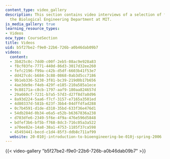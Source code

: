 ```yaml
---
content_type: video_gallery
description: This section contains video interviews of a selection of faculty from
  the Biological Engineering Department at MIT.
is_media_gallery: true
learning_resource_types:
- Videos
ocw_type: CourseSection
title: Videos
uid: b5f27be2-f9e0-22b6-726b-a0b46dab09b7
videos:
  content:
  - 3b825c0c-7dd0-c00f-2eb5-08ac9e928a83
  - f8cf03fe-7771-440d-86d3-3017d32ee260
  - fefc2196-f99a-c42b-d5df-6603b41f53e7
  - dd427cdc-b684-3c88-0868-0ab3d5cc7186
  - 9b1eb336-5238-3f81-bc39-219d0b17b656
  - 4ae3de9e-f4eb-429f-e185-210a585a1ece
  - 9c88171a-c8cb-1797-aaf9-180aa824657d
  - 29a660cf-7231-b7a5-57d3-d27f8d7a8d96
  - 8a93d224-5aa6-f7cf-3157-e7165a3501ed
  - 4d80337d-581b-623f-3bb4-04dffdfad288
  - 0c7b4591-d1de-d310-35bd-633f36e476d1
  - 54db284d-0b34-e6a5-e52b-b6367836a238
  - d703dfe6-2349-5f6e-4f9a-476e596d5848
  - bdfef3b6-bf5b-f768-8dc3-716c05a3a522
  - a70ee82e-14a8-38a1-4753-1185f37ca598
  - 45493441-becd-c1d4-85f3-ddb8c711af99
  website: 20-010j-introduction-to-bioengineering-be-010j-spring-2006
---
```



{{< video-gallery "b5f27be2-f9e0-22b6-726b-a0b46dab09b7" >}}

